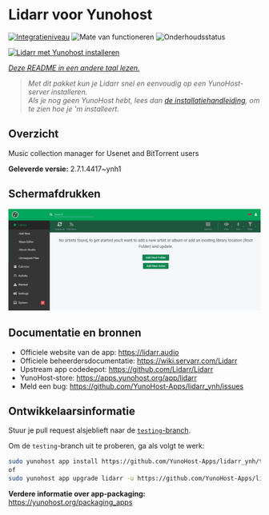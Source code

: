 <!--
NB: Deze README is automatisch gegenereerd door <https://github.com/YunoHost/apps/tree/master/tools/readme_generator>
Hij mag NIET handmatig aangepast worden.
-->

# Lidarr voor Yunohost

[![Integratieniveau](https://dash.yunohost.org/integration/lidarr.svg)](https://ci-apps.yunohost.org/ci/apps/lidarr/) ![Mate van functioneren](https://ci-apps.yunohost.org/ci/badges/lidarr.status.svg) ![Onderhoudsstatus](https://ci-apps.yunohost.org/ci/badges/lidarr.maintain.svg)

[![Lidarr met Yunohost installeren](https://install-app.yunohost.org/install-with-yunohost.svg)](https://install-app.yunohost.org/?app=lidarr)

*[Deze README in een andere taal lezen.](./ALL_README.md)*

> *Met dit pakket kun je Lidarr snel en eenvoudig op een YunoHost-server installeren.*  
> *Als je nog geen YunoHost hebt, lees dan [de installatiehandleiding](https://yunohost.org/install), om te zien hoe je 'm installeert.*

## Overzicht

Music collection manager for Usenet and BitTorrent users

**Geleverde versie:** 2.7.1.4417~ynh1

## Schermafdrukken

![Schermafdrukken van Lidarr](./doc/screenshots/screenshot.jpg)

## Documentatie en bronnen

- Officiele website van de app: <https://lidarr.audio>
- Officiele beheerdersdocumentatie: <https://wiki.servarr.com/Lidarr>
- Upstream app codedepot: <https://github.com/Lidarr/Lidarr>
- YunoHost-store: <https://apps.yunohost.org/app/lidarr>
- Meld een bug: <https://github.com/YunoHost-Apps/lidarr_ynh/issues>

## Ontwikkelaarsinformatie

Stuur je pull request alsjeblieft naar de [`testing`-branch](https://github.com/YunoHost-Apps/lidarr_ynh/tree/testing).

Om de `testing`-branch uit te proberen, ga als volgt te werk:

```bash
sudo yunohost app install https://github.com/YunoHost-Apps/lidarr_ynh/tree/testing --debug
of
sudo yunohost app upgrade lidarr -u https://github.com/YunoHost-Apps/lidarr_ynh/tree/testing --debug
```

**Verdere informatie over app-packaging:** <https://yunohost.org/packaging_apps>
